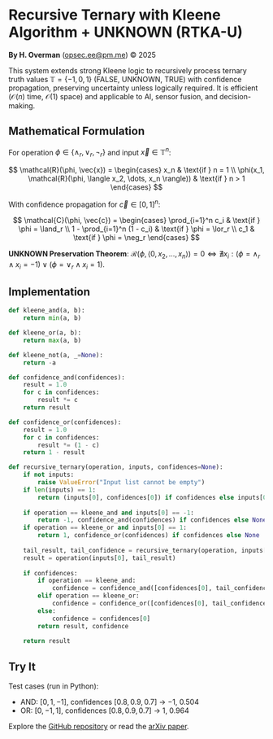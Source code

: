 # Recursive Ternary with Kleene Algorithm + UNKNOWN (RTKA-U)

**By H. Overman** ([opsec.ee@pm.me](mailto:opsec.ee@pm.me)) © 2025

This system extends strong Kleene logic to recursively process ternary truth values $\mathbb{T} = \{-1, 0, 1\}$ (FALSE, UNKNOWN, TRUE) with confidence propagation, preserving uncertainty unless logically required. It is efficient ($\mathcal{O}(n)$ time, $\mathcal{O}(1)$ space) and applicable to AI, sensor fusion, and decision-making.

## Mathematical Formulation

For operation $\phi \in \{\land_r, \lor_r, \neg_r\}$ and input $\vec{x} \in \mathbb{T}^n$:

$$
\mathcal{R}(\phi, \vec{x}) = 
\begin{cases} 
x_n & \text{if } n = 1 \\
\phi(x_1, \mathcal{R}(\phi, \langle x_2, \dots, x_n \rangle)) & \text{if } n > 1 
\end{cases}
$$

With confidence propagation for $\vec{c} \in [0,1]^n$:

$$
\mathcal{C}(\phi, \vec{c}) = 
\begin{cases} 
\prod_{i=1}^n c_i & \text{if } \phi = \land_r \\
1 - \prod_{i=1}^n (1 - c_i) & \text{if } \phi = \lor_r \\
c_1 & \text{if } \phi = \neg_r
\end{cases}
$$

**UNKNOWN Preservation Theorem**: $\mathcal{R}(\phi, \langle 0, x_2, \dots, x_n \rangle) = 0 \iff \nexists x_i : (\phi = \land_r \land x_i = -1) \lor (\phi = \lor_r \land x_i = 1)$.

## Implementation

```python
def kleene_and(a, b):
    return min(a, b)

def kleene_or(a, b):
    return max(a, b)

def kleene_not(a, _=None):
    return -a

def confidence_and(confidences):
    result = 1.0
    for c in confidences:
        result *= c
    return result

def confidence_or(confidences):
    result = 1.0
    for c in confidences:
        result *= (1 - c)
    return 1 - result

def recursive_ternary(operation, inputs, confidences=None):
    if not inputs:
        raise ValueError("Input list cannot be empty")
    if len(inputs) == 1:
        return (inputs[0], confidences[0]) if confidences else inputs[0]
    
    if operation == kleene_and and inputs[0] == -1:
        return -1, confidence_and(confidences) if confidences else None
    if operation == kleene_or and inputs[0] == 1:
        return 1, confidence_or(confidences) if confidences else None
    
    tail_result, tail_confidence = recursive_ternary(operation, inputs[1:], confidences[1:] if confidences else None) if confidences else (recursive_ternary(operation, inputs[1:]), None)
    result = operation(inputs[0], tail_result)
    
    if confidences:
        if operation == kleene_and:
            confidence = confidence_and([confidences[0], tail_confidence])
        elif operation == kleene_or:
            confidence = confidence_or([confidences[0], tail_confidence])
        else:
            confidence = confidences[0]
        return result, confidence
    
    return result
```

## Try It

Test cases (run in Python):

- AND: $[0, 1, -1]$, confidences $[0.8, 0.9, 0.7]$ → $-1$, 0.504
- OR: $[0, -1, 1]$, confidences $[0.8, 0.9, 0.7]$ → $1$, 0.964

Explore the [GitHub repository](https://github.com/yourusername/rtka-u) or read the [arXiv paper](https://arxiv.org/abs/XXXX.XXXXX).
